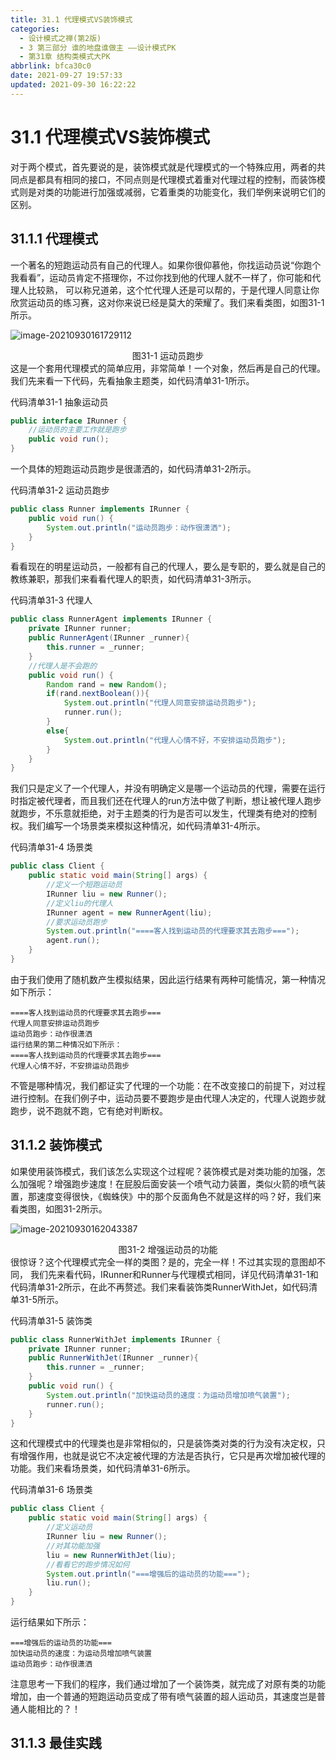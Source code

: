 ```yaml
---
title: 31.1 代理模式VS装饰模式
categories: 
  - 设计模式之禅(第2版)
  - 3 第三部分 谁的地盘谁做主 ——设计模式PK
  - 第31章 结构类模式大PK
abbrlink: bfca30c0
date: 2021-09-27 19:57:33
updated: 2021-09-30 16:22:22
---
```

# 31.1 代理模式VS装饰模式
对于两个模式，首先要说的是，装饰模式就是代理模式的一个特殊应用，两者的共同点是都具有相同的接口，不同点则是代理模式着重对代理过程的控制，而装饰模式则是对类的功能进行加强或减弱，它着重类的功能变化，我们举例来说明它们的区别。

## 31.1.1 代理模式
一个著名的短跑运动员有自己的代理人。如果你很仰慕他，你找运动员说“你跑个我看看”，运动员肯定不搭理你，不过你找到他的代理人就不一样了，你可能和代理人比较熟， 可以称兄道弟，这个忙代理人还是可以帮的，于是代理人同意让你欣赏运动员的练习赛，这对你来说已经是莫大的荣耀了。我们来看类图，如图31-1所示。

![image-20210930161729112](https://gitee.com/XiaoLan223/images/raw/master/Blog/Sum/20210930161729.png)

<center>图31-1 运动员跑步</center>
这是一个套用代理模式的简单应用，非常简单！一个对象，然后再是自己的代理。我们先来看一下代码，先看抽象主题类，如代码清单31-1所示。

代码清单31-1 抽象运动员
```java
public interface IRunner {
    //运动员的主要工作就是跑步
    public void run();
}
```
一个具体的短跑运动员跑步是很潇洒的，如代码清单31-2所示。

代码清单31-2 运动员跑步
```java
public class Runner implements IRunner {
    public void run() {
        System.out.println("运动员跑步：动作很潇洒");
    }
}
```
看看现在的明星运动员，一般都有自己的代理人，要么是专职的，要么就是自己的教练兼职，那我们来看看代理人的职责，如代码清单31-3所示。

代码清单31-3 代理人
```java
public class RunnerAgent implements IRunner {
    private IRunner runner;
    public RunnerAgent(IRunner _runner){
        this.runner = _runner;
    }
    //代理人是不会跑的
    public void run() {
        Random rand = new Random();
        if(rand.nextBoolean()){
            System.out.println("代理人同意安排运动员跑步");
            runner.run();
        }
        else{
            System.out.println("代理人心情不好，不安排运动员跑步");
        }
    }
}
```
我们只是定义了一个代理人，并没有明确定义是哪一个运动员的代理，需要在运行时指定被代理者，而且我们还在代理人的run方法中做了判断，想让被代理人跑步就跑步，不乐意就拒绝，对于主题类的行为是否可以发生，代理类有绝对的控制权。我们编写一个场景类来模拟这种情况，如代码清单31-4所示。

代码清单31-4 场景类
```java
public class Client {
    public static void main(String[] args) {
        //定义一个短跑运动员
        IRunner liu = new Runner();
        //定义liu的代理人
        IRunner agent = new RunnerAgent(liu);
        //要求运动员跑步
        System.out.println("====客人找到运动员的代理要求其去跑步===");
        agent.run();
    }
}
```
由于我们使用了随机数产生模拟结果，因此运行结果有两种可能情况，第一种情况如下所示：

```
====客人找到运动员的代理要求其去跑步=== 
代理人同意安排运动员跑步 
运动员跑步：动作很潇洒 
运行结果的第二种情况如下所示： 
====客人找到运动员的代理要求其去跑步=== 
代理人心情不好，不安排运动员跑步
```
不管是哪种情况，我们都证实了代理的一个功能：在不改变接口的前提下，对过程进行控制。在我们例子中，运动员要不要跑步是由代理人决定的，代理人说跑步就跑步，说不跑就不跑，它有绝对判断权。

## 31.1.2 装饰模式
如果使用装饰模式，我们该怎么实现这个过程呢？装饰模式是对类功能的加强，怎么加强呢？增强跑步速度！在屁股后面安装一个喷气动力装置，类似火箭的喷气装置，那速度变得很快，《蜘蛛侠》中的那个反面角色不就是这样的吗？好，我们来看类图，如图31-2所示。

![image-20210930162043387](https://gitee.com/XiaoLan223/images/raw/master/Blog/Sum/20210930162043.png)

<center>图31-2 增强运动员的功能</center>
很惊讶？这个代理模式完全一样的类图？是的，完全一样！不过其实现的意图却不同， 我们先来看代码，IRunner和Runner与代理模式相同，详见代码清单31-1和代码清单31-2所示，在此不再赘述。我们来看装饰类RunnerWithJet，如代码清单31-5所示。

代码清单31-5 装饰类
```java
public class RunnerWithJet implements IRunner {
    private IRunner runner;
    public RunnerWithJet(IRunner _runner){
        this.runner = _runner;
    }
    public void run() {
        System.out.println("加快运动员的速度：为运动员增加喷气装置");
        runner.run();
    }
}
```
这和代理模式中的代理类也是非常相似的，只是装饰类对类的行为没有决定权，只有增强作用，也就是说它不决定被代理的方法是否执行，它只是再次增加被代理的功能。我们来看场景类，如代码清单31-6所示。

代码清单31-6 场景类
```java
public class Client {
    public static void main(String[] args) {
        //定义运动员
        IRunner liu = new Runner();
        //对其功能加强
        liu = new RunnerWithJet(liu);
        //看看它的跑步情况如何
        System.out.println("===增强后的运动员的功能===");
        liu.run();
    }
}
```
运行结果如下所示：
```
===增强后的运动员的功能=== 
加快运动员的速度：为运动员增加喷气装置 
运动员跑步：动作很潇洒
```
注意思考一下我们的程序，我们通过增加了一个装饰类，就完成了对原有类的功能增加，由一个普通的短跑运动员变成了带有喷气装置的超人运动员，其速度岂是普通人能相比的？！

## 31.1.3 最佳实践
